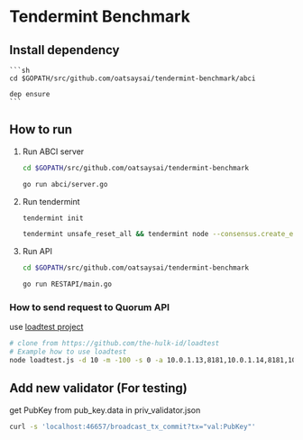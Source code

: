 # Tendermint Benchmark

## Install dependency
    ```sh
    cd $GOPATH/src/github.com/oatsaysai/tendermint-benchmark/abci
    
    dep ensure
    ```

## How to run
1.  Run ABCI server

    ```sh
    cd $GOPATH/src/github.com/oatsaysai/tendermint-benchmark
    
    go run abci/server.go
    ```
    
2.  Run tendermint

    ```sh
    tendermint init

    tendermint unsafe_reset_all && tendermint node --consensus.create_empty_blocks=false
    ```

3.  Run API

    ```sh
    cd $GOPATH/src/github.com/oatsaysai/tendermint-benchmark
    
    go run RESTAPI/main.go
    ```
    
### How to send request to Quorum API
   use [loadtest project](https://github.com/the-hulk-id/loadtest)
 ```sh
 # clone from https://github.com/the-hulk-id/loadtest
 # Example how to use loadtest
 node loadtest.js -d 10 -m -100 -s 0 -a 10.0.1.13,8181,10.0.1.14,8181,10.0.1.15,8181,10.0.1.16,8181,10.0.1.17,8181,10.0.1.18,8181
 ```

## Add new validator (For testing)
get PubKey from pub_key.data in priv_validator.json 
```sh
curl -s 'localhost:46657/broadcast_tx_commit?tx="val:PubKey"'
```
